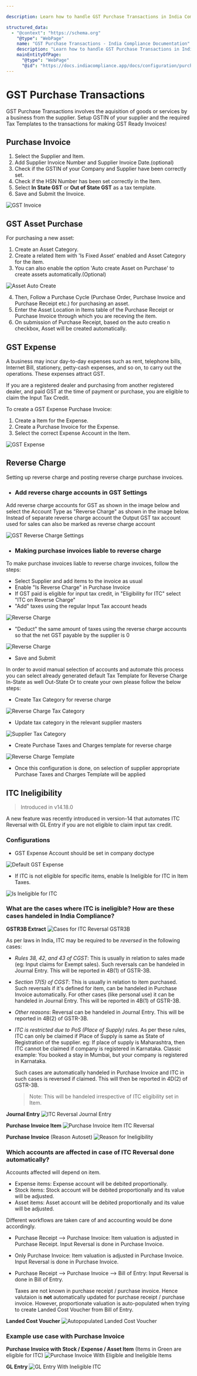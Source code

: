 ```yaml
---

description: Learn how to handle GST Purchase Transactions in India Compliance, covering the acquisition of goods or services, GST Asset Purchase, GST Expenses, Reverse Charge scenarios, and ITC Ineligibility handling.

structured_data:
  - "@context": "https://schema.org"
    "@type": "WebPage"
    name: "GST Purchase Transactions - India Compliance Documentation"
    description: "Learn how to handle GST Purchase Transactions in India Compliance, covering the acquisition of goods or services, GST Asset Purchase, GST Expenses, Reverse Charge scenarios, and ITC Ineligibility handling."
    mainEntityOfPage:
      "@type": "WebPage"
      "@id": "https://docs.indiacompliance.app/docs/configuration/purchase_transaction"
---
```



# GST Purchase Transactions
GST Purchase Transactions involves the aquisition of goods or services by a business from the supplier. Setup GSTIN of your supplier and the required Tax Templates to the transactions for making GST Ready Invoices!

## Purchase Invoice
1. Select the Supplier and Item.
2. Add Supplier Invoice Number and Supplier Invoice Date.(optional)
2. Check if the GSTIN of your Company and Supplier have been correctly set.
3. Check if the HSN Number has been set correctly in the Item.
4. Select  **In State GST** or **Out of State GST** as a tax template.
5. Save and Submit the Invoice.

![GST Invoice](./assets/gst_purchase_invoice.gif)

## GST Asset Purchase
For purchasing a new asset:
1. Create an Asset Category.
2. Create a related Item with 'Is Fixed Asset' enabled and Asset Category for the item.
3. You can also enable the option 'Auto create Asset on Purchase' to create assets automatically.(Optional)

![Asset Auto Create](./assets/asset_item.png)

4. Then, Follow a Purchase Cycle (Purchase Order, Purchase Invoice and Purchase Receipt etc.) for purchasing an asset.
5. Enter the Asset Location in Items table of the Purchase Receipt or Purchase Invoice through which you are receving the item.
6. On submission of Purchase Receipt, based on the auto creatio n checkbox, Asset will be created automatically.

## GST Expense 
A business may incur day-to-day expenses such as rent, telephone bills, Internet Bill, stationery, petty-cash expenses, and so on, to carry out the operations. These expenses attract GST.

If you are a registered dealer and purchasing from another registered dealer, and paid GST at the time of payment or purchase, you are eligible to claim the Input Tax Credit.

To create a GST Expense Purchase Invoice:

1. Create a Item for the Expense.
2. Create a Purchase Invoice for the Expense.
3. Select the correct Expense Account in the Item.

![GST Expense](./assets/gst_expense.gif)

## Reverse Charge
Setting up reverse charge and posting reverse charge purchase invoices.

- ### Add reverse charge accounts in GST Settings

Add reverse charge accounts for GST as shown in the image below and select the Account Type as "Reverse Charge" as shown in the image below. Instead of separate reverse charge account the Output GST tax account used for sales can also be marked as reverse charge account

![GST Reverse Charge Settings](./assets/gst_reverse_charge_setting.png)

- ### Making purchase invoices liable to reverse charge

To make purchase invoices liable to reverse charge invoices, follow the steps:

* Select Supplier and add items to the invoice as usual
* Enable "Is Reverse Charge" in Purchase Invoice
* If GST paid is eligible for input tax credit, in "Eligibility for ITC" select "ITC on Reverse Charge"
* "Add" taxes using the regular Input Tax account heads

![Reverse Charge](./assets/reverse_charge_add.png)

* "Deduct" the same amount of taxes using the reverse charge accounts so that the net GST payable by the supplier is 0

![Reverse Charge](./assets/reverse_charge_deduct.png)

* Save and Submit

In order to avoid manual selection of accounts and automate this process you can select already generated default Tax Template for Reverse Charge In-State as well Out-State Or to create your own please follow the below steps:

* Create Tax Category for reverse charge

![Reverse Charge Tax Category](./assets/reverse_charge_tax_category.png)

* Update tax category in the relevant supplier masters

![Supplier Tax Category](./assets/supplier_tax_category.png)

* Create Purchase Taxes and Charges template for reverse charge

![Reverse Charge Template](./assets/reverse_charge_template.png)

* Once this configuration is done, on selection of supplier appropriate Purchase Taxes and Charges Template will be applied


## ITC Ineligibility

> Introduced in v14.18.0

A new feature was recently introduced in version-14 that automates ITC Reversal with GL Entry if you are not eligible to claim input tax credit.

### Configurations

* GST Expense Account should be set in company doctype

![Default GST Expense](./assets/default_gst_expense.png)

* If ITC is not eligible for specific items, enable Is Ineligible for ITC in Item Taxes.

![Is Ineligible for ITC](./assets/is_ineligible_for_itc.png)

### What are the cases where ITC is ineligible? How are these cases handeled in India Compliance?

**GSTR3B Extract**
![Cases for ITC Reversal GSTR3B](./assets/cases_for_itc_reversal_gstr_3b.png)

As per laws in India, ITC may be required to be *reversed* in the following cases:
- *Rules 38, 42, and 43 of CGST*: This is usually in relation to sales made (eg: Input claims for Exempt sales). Such reversals can be handeled in Journal Entry. This will be reported in 4B(1) of GSTR-3B.

- *Section 17(5) of CGST*: This is usually in relation to item purchased. Such reversals if it's defined for item, can be handeled in Purchase Invoice automatically. For other cases (like personal use) it can be handeled in Journal Entry. This will be reported in 4B(1) of GSTR-3B.

- *Other reasons*: Reversal can be handeled in Journal Entry. This will be reported in 4B(2) of GSTR-3B.

- *ITC is restricted due to PoS (Place of Supply) rules*. As per these rules, ITC can only be claimed if Place of Supply is same as State of Registration of the supplier.
	eg: If place of supply is Maharashtra, then ITC cannot be claimed if company is registered in Karnataka. Classic example: You booked a stay in Mumbai, but your company is registered in Karnataka. 

	Such cases are automatically handeled in Purchase Invoice and ITC in such cases is reversed if claimed. This will then be reported in 4D(2) of GSTR-3B. 

	> Note: This will be handeled irrespective of ITC eligibility set in Item.

**Journal Entry**
![ITC Reversal Journal Entry](./assets/itc_reversal_journal_entry.png)

**Purchase Invoice Item**
![Purchase Invoice Item ITC Reversal](./assets/purchase_invoice_item_itc_reversal.png)

**Purchase Invoice** (Reason Autoset)
![Reason for Ineligibility](./assets/reason_for_ineligibility.png)

### Which accounts are affected in case of ITC Reversal done automatically?

Accounts affected will depend on item.
- Expense items: Expense account will be debited proportionally.
- Stock items: Stock account will be debited proportionally and its value will be adjusted.
- Asset items: Asset account will be debited proportionally and its value will be adjusted.

Different workflows are taken care of and accounting would be done accordingly.
- Purchase Receipt --> Purchase Invoice: Item valuation is adjusted in Purchase Receipt. Input Reversal is done in Purchase Invoice.
- Only Purchase Invoice: Item valuation is adjusted in Purchase Invoice. Input Reversal is done in Purchase Invoice.
- Purchase Receipt --> Purchase Invoice --> Bill of Entry: Input Reversal is done in Bill of Entry. 
	
	Taxes are not known in purchase receipt / purchase invoice. Hence valutaion is **not** automatically updated for purchase receipt / purchase invoice. However, proportionate valuation is auto-populated when trying to create Landed Cost Voucher from Bill of Entry.

**Landed Cost Voucher**
![Autopopulated Landed Cost Voucher](./assets/autopopulated_landed_cost_voucher.png)

### Example use case with Purchase Invoice

**Purchase Invoice with Stock / Expense / Asset Item** (Items in Green are eligible for ITC)
![Purchase Invoice With Eligible and Ineligible Items](./assets/purchase_invoice_with_eligible_and_ineligible_items.png)

**GL Entry**
![GL Entry With Ineligible ITC](./assets/gl_entry_with_ineligible_itc.png)

